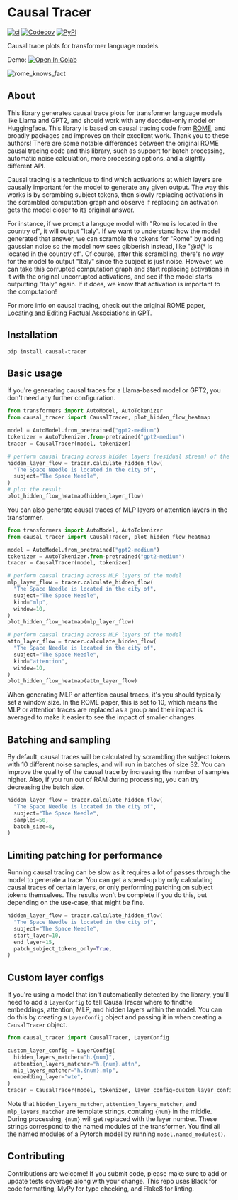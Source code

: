 # Causal Tracer

[![ci](https://img.shields.io/github/actions/workflow/status/chanind/causal-tracer/ci.yaml?branch=main)](https://github.com/chanind/causal-tracer)
[![Codecov](https://img.shields.io/codecov/c/github/chanind/causal-tracer/main)](https://codecov.io/gh/chanind/causal-tracer)
[![PyPI](https://img.shields.io/pypi/v/causal-tracer?color=blue)](https://pypi.org/project/causal-tracer/)

Causal trace plots for transformer language models.

Demo:
[![Open In Colab](https://colab.research.google.com/assets/colab-badge.svg)](https://colab.research.google.com/drive/1rOA_r7Gv6bGjXNfUvrqk9Gt3dLwZNvGJ?usp=sharing)

![rome_knows_fact](https://github.com/chanind/causal-tracer/assets/200725/e621e179-ee87-48a7-9493-1a1ed422f036)

## About

This library generates causal trace plots for transformer language models like Llama and GPT2, and should work with any decoder-only model on Huggingface. This library is based on causal tracing code from [ROME](https://rome.baulab.info/), and broadly packages and improves on their excellent work. Thank you to these authors! There are some notable differences between the original ROME causal tracing code and this library, such as support for batch processing, automatic noise calculation, more processing options, and a slightly different API.

Causal tracing is a technique to find which activations at which layers are causally important for the model to generate any given output. The way this works is by scrambing subject tokens, then slowly replacing activations in the scrambled computation graph and observe if replacing an activation gets the model closer to its original answer.

For instance, if we prompt a languge model with "Rome is located in the country of", it will output "Italy". If we want to understand how the model generated that answer, we can scramble the tokens for "Rome" by adding gaussian noise so the model now sees gibberish instead, like "@#(\* is located in the country of". Of course, after this scrambling, there's no way for the model to output "Italy" since the subject is just noise. However, we can take this corrupted computation graph and start replacing activations in it with the original uncorrupted activations, and see if the model starts outputting "Italy" again. If it does, we know that activation is important to the computation!

For more info on causal tracing, check out the original ROME paper, [Locating and Editing Factual Associations in GPT](https://arxiv.org/pdf/2202.05262.pdf).

## Installation

```
pip install causal-tracer
```

## Basic usage

If you're generating causal traces for a Llama-based model or GPT2, you don't need any further configuration.

```python
from transformers import AutoModel, AutoTokenizer
from causal_tracer import CausalTracer, plot_hidden_flow_heatmap

model = AutoModel.from_pretrained("gpt2-medium")
tokenizer = AutoTokenizer.from-pretrained("gpt2-medium")
tracer = CausalTracer(model, tokenizer)

# perform causal tracing across hidden layers (residual stream) of the model
hidden_layer_flow = tracer.calculate_hidden_flow(
  "The Space Needle is located in the city of",
  subject="The Space Needle",
)
# plot the result
plot_hidden_flow_heatmap(hidden_layer_flow)
```

You can also generate causal traces of MLP layers or attention layers in the transformer.

```python
from transformers import AutoModel, AutoTokenizer
from causal_tracer import CausalTracer, plot_hidden_flow_heatmap

model = AutoModel.from_pretrained("gpt2-medium")
tokenizer = AutoTokenizer.from-pretrained("gpt2-medium")
tracer = CausalTracer(model, tokenizer)

# perform causal tracing across MLP layers of the model
mlp_layer_flow = tracer.calculate_hidden_flow(
  "The Space Needle is located in the city of",
  subject="The Space Needle",
  kind="mlp",
  window=10,
)
plot_hidden_flow_heatmap(mlp_layer_flow)

# perform causal tracing across MLP layers of the model
attn_layer_flow = tracer.calculate_hidden_flow(
  "The Space Needle is located in the city of",
  subject="The Space Needle",
  kind="attention",
  window=10,
)
plot_hidden_flow_heatmap(attn_layer_flow)
```

When generating MLP or attention causal traces, it's you should typically set a window size. In the ROME paper, this is set to 10, which means the MLP or attention traces are replaced as a group and their impact is averaged to make it easier to see the impact of smaller changes.

## Batching and sampling

By default, causal traces will be calculated by scrambling the subject tokens with 10 different noise samples, and will run in batches of size 32. You can improve the quality of the causal trace by increasing the number of samples higher. Also, if you run out of RAM during processing, you can try decreasing the batch size.

```python
hidden_layer_flow = tracer.calculate_hidden_flow(
  "The Space Needle is located in the city of",
  subject="The Space Needle",
  samples=50,
  batch_size=8,
)
```

## Limiting patching for performance

Running causal tracing can be slow as it requires a lot of passes through the model to generate a trace. You can get a speed-up by only calculating causal traces of certain layers, or only performing patching on subject tokens themselves. The results won't be complete if you do this, but depending on the use-case, that might be fine.

```python
hidden_layer_flow = tracer.calculate_hidden_flow(
  "The Space Needle is located in the city of",
  subject="The Space Needle",
  start_layer=10,
  end_layer=15,
  patch_subject_tokens_only=True,
)
```

## Custom layer configs

If you're using a model that isn't automatically detected by the library, you'll need to add a `LayerConfig` to tell CausalTracer where to findthe embeddings, attention, MLP, and hidden layers within the model. You can do this by creating a `LayerConfig` object and passing it in when creating a `CausalTracer` object.

```python
from causal_tracer import CausalTracer, LayerConfig

custom_layer_config = LayerConfig(
  hidden_layers_matcher="h.{num}",
  attention_layers_matcher="h.{num}.attn",
  mlp_layers_matcher="h.{num}.mlp",
  embedding_layer="wte",
)
tracer = CausalTracer(model, tokenizer, layer_config=custom_layer_config)
```

Note that `hidden_layers_matcher`, `attention_layers_matcher`, and `mlp_layers_matcher` are template strings, containg `{num}` in the middle. During processing, `{num}` will get replaced with the layer number. These strings correspond to the named modules of the transformer. You find all the named modules of a Pytorch model by running `model.named_modules()`.

## Contributing

Contributions are welcome! If you submit code, please make sure to add or update tests coverage along with your change. This repo uses Black for code formatting, MyPy for type checking, and Flake8 for linting.
